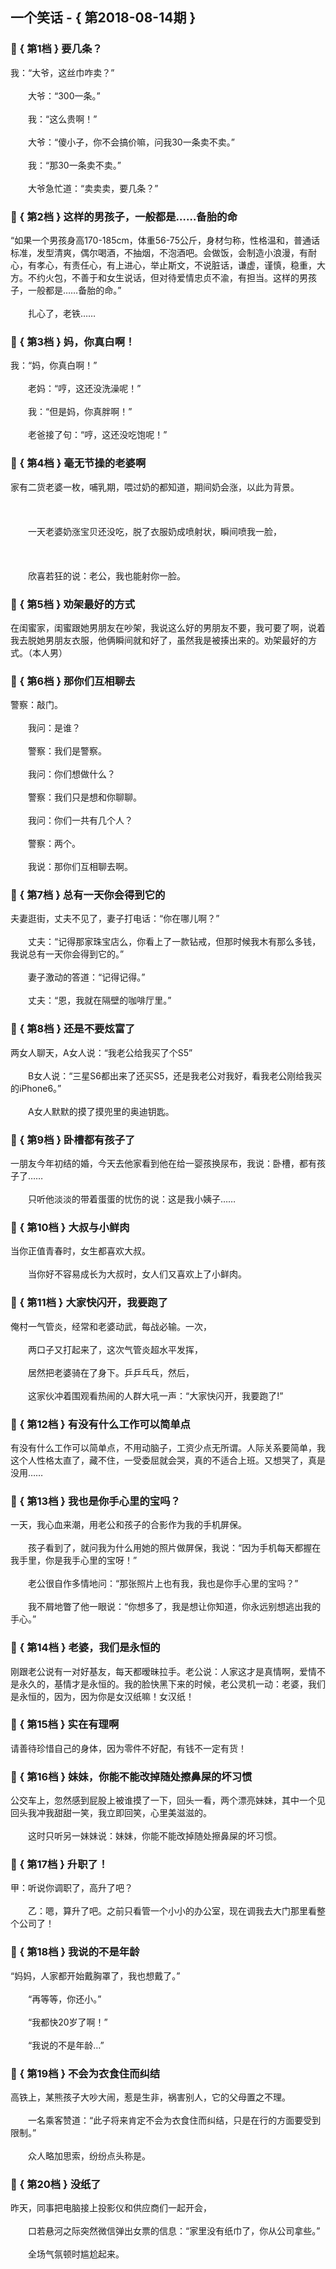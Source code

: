 ## 一个笑话 - { 第2018-08-14期 }
</hr>

### :jack_o_lantern: { 第1档 } 要几条？
我：“大爷，这丝巾咋卖？”<br/><br/>　　大爷：“300一条。”<br/><br/>　　我：“这么贵啊！”<br/><br/>　　大爷：“傻小子，你不会搞价嘛，问我30一条卖不卖。”<br/><br/>　　我：“那30一条卖不卖。”<br/><br/>　　大爷急忙道：“卖卖卖，要几条？”


### :jack_o_lantern: { 第2档 } 这样的男孩子，一般都是……备胎的命
“如果一个男孩身高170-185cm，体重56-75公斤，身材匀称，性格温和，普通话标准，发型清爽，偶尔喝酒，不抽烟，不泡酒吧。会做饭，会制造小浪漫，有耐心，有孝心，有责任心，有上进心，举止斯文，不说脏话，谦虚，谨慎，稳重，大方。不约火包，不善于和女生说话，但对待爱情忠贞不渝，有担当。这样的男孩子，一般都是……备胎的命。”<br/><br/>　　扎心了，老铁……


### :jack_o_lantern: { 第3档 } 妈，你真白啊！
我：“妈，你真白啊！”<br/><br/>　　老妈：“哼，这还没洗澡呢！”<br/><br/>　　我：“但是妈，你真胖啊！”<br/><br/>　　老爸接了句：“哼，这还没吃饱呢！”


### :jack_o_lantern: { 第4档 } 毫无节操的老婆啊
家有二货老婆一枚，哺乳期，喂过奶的都知道，期间奶会涨，以此为背景。<br/><br/><br/><br/>　　一天老婆奶涨宝贝还没吃，脱了衣服奶成喷射状，瞬间喷我一脸，<br/><br/><br/><br/>　　欣喜若狂的说：老公，我也能射你一脸。


### :jack_o_lantern: { 第5档 } 劝架最好的方式
在闺蜜家，闺蜜跟她男朋友在吵架，我说这么好的男朋友不要，我可要了啊，说着我去脱她男朋友衣服，他俩瞬间就和好了，虽然我是被揍出来的。劝架最好的方式。（本人男）


### :jack_o_lantern: { 第6档 } 那你们互相聊去
警察：敲门。<br/><br/>　　我问：是谁？<br/><br/>　　警察：我们是警察。<br/><br/>　　我问：你们想做什么？<br/><br/>　　警察：我们只是想和你聊聊。<br/><br/>　　我问：你们一共有几个人？<br/><br/>　　警察：两个。<br/><br/>　　我说：那你们互相聊去啊。


### :jack_o_lantern: { 第7档 } 总有一天你会得到它的
夫妻逛街，丈夫不见了，妻子打电话：“你在哪儿啊？”<br/><br/>　　丈夫：“记得那家珠宝店么，你看上了一款钻戒，但那时候我木有那么多钱，我说总有一天你会得到它的。”<br/><br/>　　妻子激动的答道：“记得记得。”<br/><br/>　　丈夫：“恩，我就在隔壁的咖啡厅里。”


### :jack_o_lantern: { 第8档 } 还是不要炫富了
两女人聊天，A女人说：“我老公给我买了个S5”<br/><br/>　　B女人说：“三星S6都出来了还买S5，还是我老公对我好，看我老公刚给我买的iPhone6。”<br/><br/>　　A女人默默的摸了摸兜里的奥迪钥匙。


### :jack_o_lantern: { 第9档 } 卧槽都有孩子了
一朋友今年初结的婚，今天去他家看到他在给一婴孩换尿布，我说：卧槽，都有孩子了……<br/><br/>　　只听他淡淡的带着蛋蛋的忧伤的说：这是我小姨子……


### :jack_o_lantern: { 第10档 } 大叔与小鲜肉
当你正值青春时，女生都喜欢大叔。<br/><br/>　　当你好不容易成长为大叔时，女人们又喜欢上了小鲜肉。


### :jack_o_lantern: { 第11档 } 大家快闪开，我要跑了
俺村一气管炎，经常和老婆动武，每战必输。一次，<br/><br/>　　两口子又打起来了，这次气管炎超水平发挥，<br/><br/>　　居然把老婆骑在了身下。乒乒乓乓，然后，<br/><br/>　　这家伙冲着围观看热闹的人群大吼一声：“大家快闪开，我要跑了!”


### :jack_o_lantern: { 第12档 } 有没有什么工作可以简单点
有没有什么工作可以简单点，不用动脑子，工资少点无所谓。人际关系要简单，我这个人性格太直了，藏不住，一受委屈就会哭，真的不适合上班。又想哭了，真是没用……


### :jack_o_lantern: { 第13档 } 我也是你手心里的宝吗？
一天，我心血来潮，用老公和孩子的合影作为我的手机屏保。<br/><br/>　　孩子看到了，就问我为什么用她的照片做屏保，我说：“因为手机每天都握在我手里，你是我手心里的宝呀！”<br/><br/>　　老公很自作多情地问：“那张照片上也有我，我也是你手心里的宝吗？”<br/><br/>　　我不屑地瞥了他一眼说：“你想多了，我是想让你知道，你永远别想逃出我的手心。”


### :jack_o_lantern: { 第14档 } 老婆，我们是永恒的
刚跟老公说有一对好基友，每天都暧昧拉手。老公说：人家这才是真情啊，爱情不是永久的，基情才是永恒的。我的脸快黑下来的时候，老公灵机一动：老婆，我们是永恒的，因为，因为你是女汉纸嘛！女汉纸！


### :jack_o_lantern: { 第15档 } 实在有理啊
请善待珍惜自己的身体，因为零件不好配，有钱不一定有货！


### :jack_o_lantern: { 第16档 } 妹妹，你能不能改掉随处擦鼻屎的坏习惯
公交车上，忽然感到屁股上被谁摸了一下，回头一看，两个漂亮妹妹，其中一个见回头我冲我甜甜一笑，我立即回笑，心里美滋滋的。<br/><br/>　　这时只听另一妹妹说：妹妹，你能不能改掉随处擦鼻屎的坏习惯。


### :jack_o_lantern: { 第17档 } 升职了！
甲：听说你调职了，高升了吧？<br/><br/>　　乙：嗯，算升了吧。之前只看管一个小小的办公室，现在调我去大门那里看整个公司了！


### :jack_o_lantern: { 第18档 } 我说的不是年龄
“妈妈，人家都开始戴胸罩了，我也想戴了。”<br/><br/>　　“再等等，你还小。”<br/><br/>　　“我都快20岁了啊！”<br/><br/>　　“我说的不是年龄…”


### :jack_o_lantern: { 第19档 } 不会为衣食住而纠结
高铁上，某熊孩子大吵大闹，惹是生非，祸害别人，它的父母置之不理。<br/><br/>　　一名乘客赞道：“此子将来肯定不会为衣食住而纠结，只是在行的方面要受到限制。”<br/><br/>　　众人略加思索，纷纷点头称是。


### :jack_o_lantern: { 第20档 } 没纸了
昨天，同事把电脑接上投影仪和供应商们一起开会，<br/><br/>　　口若悬河之际突然微信弹出女票的信息：“家里没有纸巾了，你从公司拿些。”<br/><br/>　　全场气氛顿时尴尬起来。

